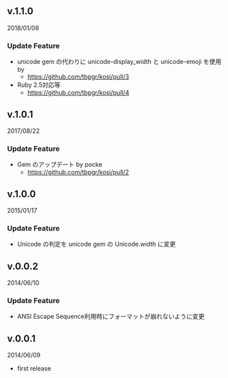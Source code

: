 ## v.1.1.0
2018/01/08

### Update Feature
* unicode gem の代わりに unicode-display_width と unicode-emoji を使用 by
    * https://github.com/tbpgr/kosi/pull/3
* Ruby 2.5対応等
    * https://github.com/tbpgr/kosi/pull/4

## v.1.0.1
2017/08/22

### Update Feature
* Gem のアップデート by pocke
    * https://github.com/tbpgr/kosi/pull/2

## v.1.0.0
2015/01/17

### Update Feature
* Unicode の判定を unicode gem の Unicode.width に変更

## v.0.0.2
2014/06/10

### Update Feature
* ANSI Escape Sequence利用時にフォーマットが崩れないように変更

## v.0.0.1
2014/06/09

* first release
